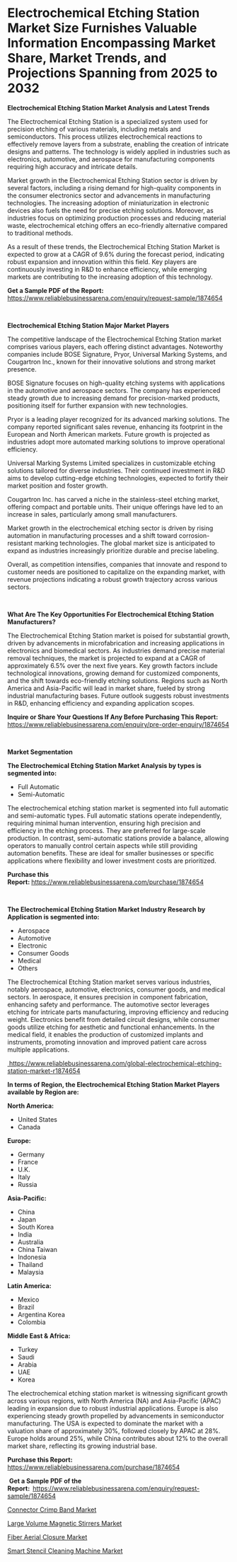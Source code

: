 <p><h1>Electrochemical Etching Station Market Size Furnishes Valuable Information Encompassing Market Share, Market Trends, and Projections Spanning from 2025 to 2032</h1></p><p><strong>Electrochemical Etching Station Market Analysis and Latest Trends</strong></p>
<p><p>The Electrochemical Etching Station is a specialized system used for precision etching of various materials, including metals and semiconductors. This process utilizes electrochemical reactions to effectively remove layers from a substrate, enabling the creation of intricate designs and patterns. The technology is widely applied in industries such as electronics, automotive, and aerospace for manufacturing components requiring high accuracy and intricate details.</p><p>Market growth in the Electrochemical Etching Station sector is driven by several factors, including a rising demand for high-quality components in the consumer electronics sector and advancements in manufacturing technologies. The increasing adoption of miniaturization in electronic devices also fuels the need for precise etching solutions. Moreover, as industries focus on optimizing production processes and reducing material waste, electrochemical etching offers an eco-friendly alternative compared to traditional methods.</p><p>As a result of these trends, the Electrochemical Etching Station Market is expected to grow at a CAGR of 9.6% during the forecast period, indicating robust expansion and innovation within this field. Key players are continuously investing in R&D to enhance efficiency, while emerging markets are contributing to the increasing adoption of this technology.</p></p>
<p><strong>Get a Sample PDF of the Report:&nbsp;</strong> <a href="https://www.reliablebusinessarena.com/enquiry/request-sample/1874654?utm_campaign=2136&utm_medium=2&utm_source=Github&utm_content=ia&utm_term=28022025&utm_id=electrochemical-etching-station">https://www.reliablebusinessarena.com/enquiry/request-sample/1874654</a></p>
<p>&nbsp;</p>
<p><strong>Electrochemical Etching Station Major Market Players</strong></p>
<p><p>The competitive landscape of the Electrochemical Etching Station market comprises various players, each offering distinct advantages. Noteworthy companies include BOSE Signature, Pryor, Universal Marking Systems, and Cougartron Inc., known for their innovative solutions and strong market presence.</p><p>BOSE Signature focuses on high-quality etching systems with applications in the automotive and aerospace sectors. The company has experienced steady growth due to increasing demand for precision-marked products, positioning itself for further expansion with new technologies.</p><p>Pryor is a leading player recognized for its advanced marking solutions. The company reported significant sales revenue, enhancing its footprint in the European and North American markets. Future growth is projected as industries adopt more automated marking solutions to improve operational efficiency.</p><p>Universal Marking Systems Limited specializes in customizable etching solutions tailored for diverse industries. Their continued investment in R&D aims to develop cutting-edge etching technologies, expected to fortify their market position and foster growth.</p><p>Cougartron Inc. has carved a niche in the stainless-steel etching market, offering compact and portable units. Their unique offerings have led to an increase in sales, particularly among small manufacturers.</p><p>Market growth in the electrochemical etching sector is driven by rising automation in manufacturing processes and a shift toward corrosion-resistant marking technologies. The global market size is anticipated to expand as industries increasingly prioritize durable and precise labeling.</p><p>Overall, as competition intensifies, companies that innovate and respond to customer needs are positioned to capitalize on the expanding market, with revenue projections indicating a robust growth trajectory across various sectors.</p></p>
<p>&nbsp;</p>
<p><strong>What Are The Key Opportunities For Electrochemical Etching Station Manufacturers?</strong></p>
<p><p>The Electrochemical Etching Station market is poised for substantial growth, driven by advancements in microfabrication and increasing applications in electronics and biomedical sectors. As industries demand precise material removal techniques, the market is projected to expand at a CAGR of approximately 6.5% over the next five years. Key growth factors include technological innovations, growing demand for customized components, and the shift towards eco-friendly etching solutions. Regions such as North America and Asia-Pacific will lead in market share, fueled by strong industrial manufacturing bases. Future outlook suggests robust investments in R&D, enhancing efficiency and expanding application scopes.</p></p>
<p><strong>Inquire or Share Your Questions If Any Before Purchasing This Report:</strong> <a href="https://www.reliablebusinessarena.com/enquiry/pre-order-enquiry/1874654?utm_campaign=2136&utm_medium=2&utm_source=Github&utm_content=ia&utm_term=28022025&utm_id=electrochemical-etching-station">https://www.reliablebusinessarena.com/enquiry/pre-order-enquiry/1874654</a></p>
<p>&nbsp;</p>
<p><strong>Market Segmentation</strong></p>
<p><strong>The Electrochemical Etching Station Market Analysis by types is segmented into:</strong></p>
<p><ul><li>Full Automatic</li><li>Semi-Automatic</li></ul></p>
<p><p>The electrochemical etching station market is segmented into full automatic and semi-automatic types. Full automatic stations operate independently, requiring minimal human intervention, ensuring high precision and efficiency in the etching process. They are preferred for large-scale production. In contrast, semi-automatic stations provide a balance, allowing operators to manually control certain aspects while still providing automation benefits. These are ideal for smaller businesses or specific applications where flexibility and lower investment costs are prioritized.</p></p>
<p><strong>Purchase this Report:&nbsp;</strong><a href="https://www.reliablebusinessarena.com/purchase/1874654?utm_campaign=2136&utm_medium=2&utm_source=Github&utm_content=ia&utm_term=28022025&utm_id=electrochemical-etching-station">https://www.reliablebusinessarena.com/purchase/1874654</a></p>
<p>&nbsp;</p>
<p><strong>The Electrochemical Etching Station Market Industry Research by Application is segmented into:</strong></p>
<p><ul><li>Aerospace</li><li>Automotive</li><li>Electronic</li><li>Consumer Goods</li><li>Medical</li><li>Others</li></ul></p>
<p><p>The Electrochemical Etching Station market serves various industries, notably aerospace, automotive, electronics, consumer goods, and medical sectors. In aerospace, it ensures precision in component fabrication, enhancing safety and performance. The automotive sector leverages etching for intricate parts manufacturing, improving efficiency and reducing weight. Electronics benefit from detailed circuit designs, while consumer goods utilize etching for aesthetic and functional enhancements. In the medical field, it enables the production of customized implants and instruments, promoting innovation and improved patient care across multiple applications.</p></p>
<p><a href="https://www.reliablebusinessarena.com/global-electrochemical-etching-station-market-r1874654?utm_campaign=2136&utm_medium=2&utm_source=Github&utm_content=ia&utm_term=28022025&utm_id=electrochemical-etching-station">&nbsp;https://www.reliablebusinessarena.com/global-electrochemical-etching-station-market-r1874654</a></p>
<p><strong>In terms of Region, the Electrochemical Etching Station Market Players available by Region are:</strong></p>
<p>
    <p> <strong> North America: </strong>
        <ul>
            <li>United States</li>
            <li>Canada</li>
        </ul>
        </p> 
    <p> <strong> Europe: </strong>
        <ul>
            <li>Germany</li>
            <li>France</li>
            <li>U.K.</li>
            <li>Italy</li>
            <li>Russia</li>
        </ul>
        </p> 
    <p> <strong> Asia-Pacific: </strong>
        <ul>
            <li>China</li>
            <li>Japan</li>
            <li>South Korea</li>
            <li>India</li>
            <li>Australia</li>
            <li>China Taiwan</li>
            <li>Indonesia</li>
            <li>Thailand</li>
            <li>Malaysia</li>
        </ul>
        </p> 
    <p> <strong> Latin America: </strong>
        <ul>
            <li>Mexico</li>
            <li>Brazil</li>
            <li>Argentina Korea</li>
            <li>Colombia</li>
        </ul>
        </p> 
    <p> <strong> Middle East & Africa: </strong>
        <ul>
            <li>Turkey</li>
            <li>Saudi</li>
            <li>Arabia</li>
            <li>UAE</li>
            <li>Korea</li>
        </ul>
    </p>
    </p>
<p><p>The electrochemical etching station market is witnessing significant growth across various regions, with North America (NA) and Asia-Pacific (APAC) leading in expansion due to robust industrial applications. Europe is also experiencing steady growth propelled by advancements in semiconductor manufacturing. The USA is expected to dominate the market with a valuation share of approximately 30%, followed closely by APAC at 28%. Europe holds around 25%, while China contributes about 12% to the overall market share, reflecting its growing industrial base.</p></p>
<p><strong>Purchase this Report: </strong><a href="https://www.reliablebusinessarena.com/purchase/1874654?utm_campaign=2136&utm_medium=2&utm_source=Github&utm_content=ia&utm_term=28022025&utm_id=electrochemical-etching-station">https://www.reliablebusinessarena.com/purchase/1874654</a></p>
<p>&nbsp;<strong>Get a Sample PDF of the Report:&nbsp;&nbsp;</strong><a href="https://www.reliablebusinessarena.com/enquiry/request-sample/1874654?utm_campaign=2136&utm_medium=2&utm_source=Github&utm_content=ia&utm_term=28022025&utm_id=electrochemical-etching-station">https://www.reliablebusinessarena.com/enquiry/request-sample/1874654</a></p>
<p><strong></strong></p>
<p><p><a href="https://github.com/FassouRP/Market-Research-Report-List-7/blob/main/connector-crimp-band-market.md?utm_campaign=2136&utm_medium=2&utm_source=Github&utm_content=ia&utm_term=28022025&utm_id=electrochemical-etching-station">Connector Crimp Band Market</a></p><p><a href="https://github.com/nwogudimouix/Market-Research-Report-List-1/blob/main/large-volume-magnetic-stirrers-market.md?utm_campaign=2136&utm_medium=2&utm_source=Github&utm_content=ia&utm_term=28022025&utm_id=electrochemical-etching-station">Large Volume Magnetic Stirrers Market</a></p><p><a href="https://github.com/sukeldrage0g/Market-Research-Report-List-1/blob/main/fiber-aerial-closure-market.md?utm_campaign=2136&utm_medium=2&utm_source=Github&utm_content=ia&utm_term=28022025&utm_id=electrochemical-etching-station">Fiber Aerial Closure Market</a></p><p><a href="https://github.com/rahu1506/Market-Research-Report-List-6/blob/main/smart-stencil-cleaning-machine-market.md?utm_campaign=2136&utm_medium=2&utm_source=Github&utm_content=ia&utm_term=28022025&utm_id=electrochemical-etching-station">Smart Stencil Cleaning Machine Market</a></p></p>